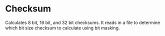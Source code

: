 # Checksum
Calculates 8 bit, 16 bit, and 32 bit checksums. It reads in a file to determine which bit size checksum to calculate using bit masking.
